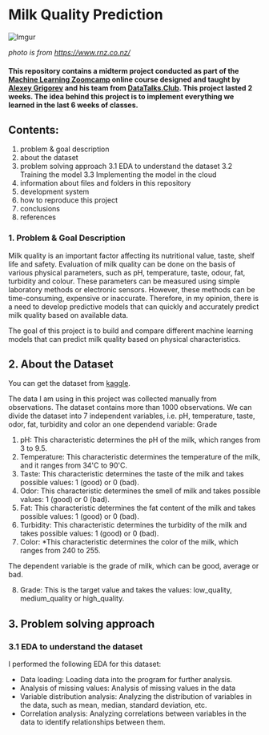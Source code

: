 # Milk Quality Prediction

![Imgur](https://rnz-ressh.cloudinary.com/image/upload/s--9xz0DRPL--/c_scale,f_auto,q_auto,w_1050/v1644382333/4MH034R_copyright_image_252919)

*photo is from https://www.rnz.co.nz/*

#### This repository contains a midterm project conducted as part of the [Machine Learning Zoomcamp](https://github.com/alexeygrigorev/mlbookcamp-code/tree/master/course-zoomcamp) online course designed and taught by [Alexey Grigorev](https://github.com/alexeygrigorev) and his team from [DataTalks.Club](https://datatalks.club/). This project lasted 2 weeks. The idea behind this project is to implement everything we learned in the last 6 weeks of classes.

## Contents:
1. problem & goal description
2. about the dataset
3. problem solving approach
	3.1 EDA to understand the dataset
	3.2 Training the model
	3.3 Implementing the model in the cloud
4. information about files and folders in this repository
5. development system
6. how to reproduce this project
7. conclusions
8. references


### 1. Problem & Goal Description
Milk quality is an important factor affecting its nutritional value, taste, shelf life and safety. Evaluation of milk quality can be done on the basis of various physical parameters, such as pH, temperature, taste, odour, fat, turbidity and colour. These parameters can be measured using simple laboratory methods or electronic sensors. However, these methods can be time-consuming, expensive or inaccurate. Therefore, in my opinion, there is a need to develop predictive models that can quickly and accurately predict milk quality based on available data.

The goal of this project is to build and compare different machine learning models that can predict milk quality based on physical characteristics. 

## 2. About the Dataset

You can get the dataset from [kaggle](https://www.kaggle.com/datasets/cpluzshrijayan/milkquality/data). 

The data I am using in this project was collected manually from observations. The dataset contains more than 1000 observations.
We can divide the dataset into 7 independent variables, i.e. pH, temperature, taste, odor, fat, turbidity and color an one dependend variable: Grade

1. pH: This characteristic determines the pH of the milk, which ranges from 3 to 9.5.
2. Temperature: This characteristic determines the temperature of the milk, and it ranges from 34'C to 90'C.
3. Taste: This characteristic determines the taste of the milk and takes possible values: 1 (good) or 0 (bad).
4. Odor: This characteristic determines the smell of milk and takes possible values: 1 (good) or 0 (bad).
5. Fat: This characteristic determines the fat content of the milk and takes possible values: 1 (good) or 0 (bad).
6. Turbidity: This characteristic determines the turbidity of the milk and takes possible values: 1 (good) or 0 (bad).
7. Color: *This characteristic determines the color of the milk, which ranges from 240 to 255.

The dependent variable is the grade of milk, which can be good, average or bad. 

8. Grade: This is the target value and takes the values: low_quality, medium_quality or high_quality.

## 3. Problem solving approach
### 3.1 EDA to understand the dataset
I performed the following EDA for this dataset:

+ Data loading: Loading data into the program for further analysis.
+ Analysis of missing values: Analysis of missing values in the data 
+ Variable distribution analysis: Analyzing the distribution of variables in the data, such as mean, median, standard deviation, etc.
+ Correlation analysis: Analyzing correlations between variables in the data to identify relationships between them.


